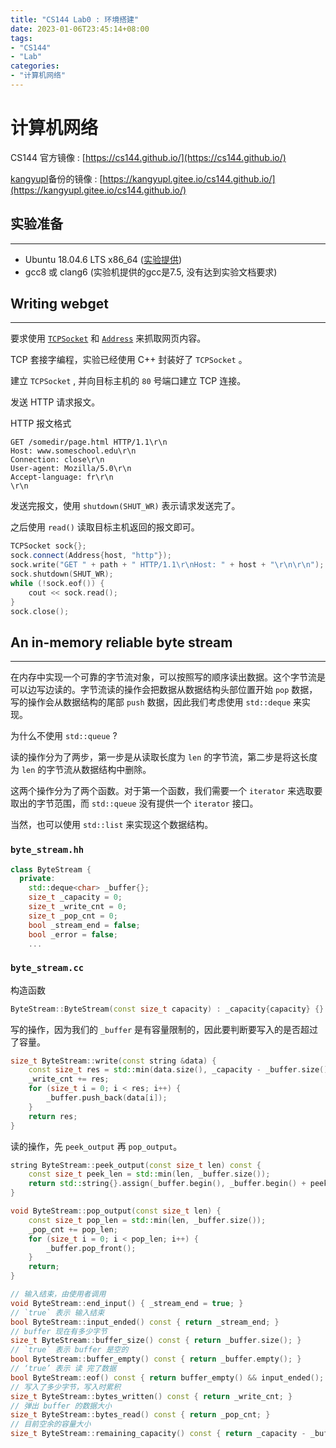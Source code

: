 ```yaml
---
title: "CS144 Lab0 : 环境搭建"
date: 2023-01-06T23:45:14+08:00
tags:
- "CS144"
- "Lab"                                   
categories:
- "计算机网络"                              
---
```

# 计算机网络

CS144 官方镜像 : [https://cs144.github.io/](https://cs144.github.io/)

[kangyupl](https://www.cnblogs.com/kangyupl/)备份的镜像 : [https://kangyupl.gitee.io/cs144.github.io/](https://kangyupl.gitee.io/cs144.github.io/)

## 实验准备

--- 

- Ubuntu 18.04.6 LTS x86_64 ([实验提供](https://stanford.edu/class/cs144/vm_howto/vm-howto-image.html))
- gcc8 或 clang6 (实验机提供的gcc是7.5, 没有达到实验文档要求) 

## Writing webget

---

要求使用 [`TCPSocket`](https://kangyupl.gitee.io/cs144.github.io/doc/lab0/class_t_c_p_socket.html) 和 [`Address`](https://kangyupl.gitee.io/cs144.github.io/doc/lab0/class_address.html) 来抓取网页内容。

TCP 套接字编程，实验已经使用 C++ 封装好了 `TCPSocket` 。

建立 `TCPSocket` , 并向目标主机的 `80` 号端口建立 TCP 连接。

发送 HTTP 请求报文。

HTTP 报文格式

```
GET /somedir/page.html HTTP/1.1\r\n
Host: www.someschool.edu\r\n
Connection: close\r\n
User-agent: Mozilla/5.0\r\n
Accept-language: fr\r\n
\r\n
```

发送完报文，使用 `shutdown(SHUT_WR)` 表示请求发送完了。

之后使用 `read()` 读取目标主机返回的报文即可。

```cpp
TCPSocket sock{};
sock.connect(Address{host, "http"});
sock.write("GET " + path + " HTTP/1.1\r\nHost: " + host + "\r\n\r\n");
sock.shutdown(SHUT_WR);
while (!sock.eof()) {
    cout << sock.read();
}
sock.close();
```

## An in-memory reliable byte stream

---

在内存中实现一个可靠的字节流对象，可以按照写的顺序读出数据。这个字节流是可以边写边读的。字节流读的操作会把数据从数据结构头部位置开始 `pop` 数据，写的操作会从数据结构的尾部 `push` 数据，因此我们考虑使用 `std::deque` 来实现。

为什么不使用 `std::queue` ?

读的操作分为了两步，第一步是从读取长度为 `len` 的字节流，第二步是将这长度为 `len` 的字节流从数据结构中删除。

这两个操作分为了两个函数。对于第一个函数，我们需要一个 `iterator` 来选取要取出的字节范围，而 `std::queue` 没有提供一个 `iterator` 接口。

当然，也可以使用 `std::list` 来实现这个数据结构。

### `byte_stream.hh`

```cpp
class ByteStream {
  private:
    std::deque<char> _buffer{};
    size_t _capacity = 0;
    size_t _write_cnt = 0;
    size_t _pop_cnt = 0;
    bool _stream_end = false;
    bool _error = false; 
    ...
```

### `byte_stream.cc`

构造函数

```cpp
ByteStream::ByteStream(const size_t capacity) : _capacity{capacity} {}
```

写的操作，因为我们的 `_buffer` 是有容量限制的，因此要判断要写入的是否超过了容量。

```cpp
size_t ByteStream::write(const string &data) {
    const size_t res = std::min(data.size(), _capacity - _buffer.size());
    _write_cnt += res;
    for (size_t i = 0; i < res; i++) {
        _buffer.push_back(data[i]);
    }
    return res;
}
```

读的操作，先 `peek_output` 再 `pop_output`。

```cpp
string ByteStream::peek_output(const size_t len) const {
    const size_t peek_len = std::min(len, _buffer.size());
    return std::string{}.assign(_buffer.begin(), _buffer.begin() + peek_len);
}
```

```cpp
void ByteStream::pop_output(const size_t len) {
    const size_t pop_len = std::min(len, _buffer.size());
    _pop_cnt += pop_len;
    for (size_t i = 0; i < pop_len; i++) {
        _buffer.pop_front();
    }
    return;
}
```

```cpp
// 输入结束，由使用者调用
void ByteStream::end_input() { _stream_end = true; }
// `true` 表示 输入结束
bool ByteStream::input_ended() const { return _stream_end; }
// buffer 现在有多少字节
size_t ByteStream::buffer_size() const { return _buffer.size(); }
// `true` 表示 buffer 是空的
bool ByteStream::buffer_empty() const { return _buffer.empty(); }
// ‘true’ 表示 读 完了数据
bool ByteStream::eof() const { return buffer_empty() && input_ended(); }
// 写入了多少字节，写入时累积
size_t ByteStream::bytes_written() const { return _write_cnt; }
// 弹出 buffer 的数据大小
size_t ByteStream::bytes_read() const { return _pop_cnt; }
// 目前空余的容量大小
size_t ByteStream::remaining_capacity() const { return _capacity - _buffer.size(); }
```

